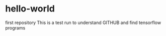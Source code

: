 # hello-world
first repository
This is a test run to understand GITHUB and find tensorflow programs
